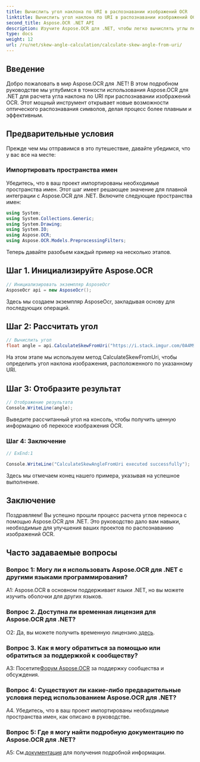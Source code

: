 ```yaml
---
title: Вычислить угол наклона по URI в распознавании изображений OCR
linktitle: Вычислить угол наклона по URI в распознавании изображений OCR
second_title: Aspose.OCR .NET API
description: Изучите Aspose.OCR для .NET, чтобы легко вычислять углы перекоса при распознавании изображений OCR. Усовершенствуйте свои проекты с точностью и эффективностью.
type: docs
weight: 12
url: /ru/net/skew-angle-calculation/calculate-skew-angle-from-uri/
---
```

## Введение

Добро пожаловать в мир Aspose.OCR для .NET! В этом подробном руководстве мы углубимся в тонкости использования Aspose.OCR для .NET для расчета угла наклона по URI при распознавании изображений OCR. Этот мощный инструмент открывает новые возможности оптического распознавания символов, делая процесс более плавным и эффективным.

## Предварительные условия

Прежде чем мы отправимся в это путешествие, давайте убедимся, что у вас все на месте:

### Импортировать пространства имен

Убедитесь, что в ваш проект импортированы необходимые пространства имен. Этот шаг имеет решающее значение для плавной интеграции с Aspose.OCR для .NET. Включите следующие пространства имен:

```csharp
using System;
using System.Collections.Generic;
using System.Drawing;
using System.IO;
using Aspose.OCR;
using Aspose.OCR.Models.PreprocessingFilters;
```

Теперь давайте разобьем каждый пример на несколько этапов.

## Шаг 1. Инициализируйте Aspose.OCR

```csharp
// Инициализировать экземпляр AsposeOcr
AsposeOcr api = new AsposeOcr();
```

Здесь мы создаем экземпляр AsposeOcr, закладывая основу для последующих операций.

## Шаг 2: Рассчитать угол

```csharp
// Вычислить угол
float angle = api.CalculateSkewFromUri("https://i.stack.imgur.com/0A4M9.png");
```

На этом этапе мы используем метод CalculateSkewFromUri, чтобы определить угол наклона изображения, расположенного по указанному URI.

## Шаг 3: Отобразите результат

```csharp
// Отображение результата
Console.WriteLine(angle);
```

Выведите рассчитанный угол на консоль, чтобы получить ценную информацию об перекосе изображения OCR.

### Шаг 4: Заключение

```csharp
// ExEnd:1

Console.WriteLine("CalculateSkewAngleFromUri executed successfully");
```

Здесь мы отмечаем конец нашего примера, указывая на успешное выполнение.

## Заключение

Поздравляем! Вы успешно прошли процесс расчета углов перекоса с помощью Aspose.OCR для .NET. Это руководство дало вам навыки, необходимые для улучшения ваших проектов по распознаванию изображений OCR.

## Часто задаваемые вопросы

### Вопрос 1: Могу ли я использовать Aspose.OCR для .NET с другими языками программирования?

A1: Aspose.OCR в основном поддерживает языки .NET, но вы можете изучить оболочки для других языков.

### Вопрос 2. Доступна ли временная лицензия для Aspose.OCR для .NET?

 О2: Да, вы можете получить временную лицензию.[здесь](https://purchase.aspose.com/temporary-license/).

### Вопрос 3. Как я могу обратиться за помощью или обратиться за поддержкой к сообществу?

 A3: Посетите[Форум Aspose.OCR](https://forum.aspose.com/c/ocr/16) за поддержку сообщества и обсуждения.

### Вопрос 4: Существуют ли какие-либо предварительные условия перед использованием Aspose.OCR для .NET?

A4. Убедитесь, что в ваш проект импортированы необходимые пространства имен, как описано в руководстве.

### Вопрос 5: Где я могу найти подробную документацию по Aspose.OCR для .NET?

 A5: См.[документация](https://reference.aspose.com/ocr/net/) для получения подробной информации.